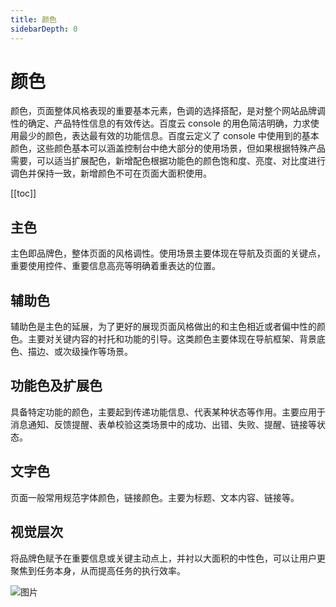 ```yaml
---
title: 颜色
sidebarDepth: 0
---
```


# 颜色

颜色，页面整体风格表现的重要基本元素，色调的选择搭配，是对整个网站品牌调性的确定、产品特性信息的有效传达。百度云 console 的用色简洁明确，力求使用最少的颜色，表达最有效的功能信息。百度云定义了 console 中使用到的基本颜色，这些颜色基本可以涵盖控制台中绝大部分的使用场景，但如果根据特殊产品需要，可以适当扩展配色，新增配色根据功能色的颜色饱和度、亮度、对比度进行调色并保持一致，新增颜色不可在页面大面积使用。

[[toc]]

## 主色

主色即品牌色，整体页面的风格调性。使用场景主要体现在导航及页面的关键点，重要使用控件、重要信息高亮等明确着重表达的位置。

<color-copyer color="#19233c" text="黑色主色" />
<color-copyer color="#108cee" text="蓝色主色" />

## 辅助色

辅助色是主色的延展，为了更好的展现页面风格做出的和主色相近或者偏中性的颜色。主要对关键内容的衬托和功能的引导。这类颜色主要体现在导航框架、背景底色、描边、或次级操作等场景。
<color-copyer color="#121a2c" text="侧边导航配合辅助" />
<color-copyer color="#ea2e2e" text="重点提醒或细节突出等小面积辅助" />
<color-copyer color="#eaf6fe" type="dark" text="次级操作以及按钮" />
<color-copyer color="#eceff8" type="dark" text="边框线／强按钮禁用" />
<color-copyer color="#f6f7fb" type="dark" text="浅背景色／弱按钮禁用颜色" />


## 功能色及扩展色

具备特定功能的颜色，主要起到传递功能信息、代表某种状态等作用。主要应用于消息通知、反馈提醒、表单校验这类场景中的成功、出错、失败、提醒、链接等状态。

<div class="color-box-wrp">
<color-copyer color="#0776dd" text="强调加强" />
<color-copyer color="#108cee" text="链接/强按钮/说明色" />
<color-copyer color="#35a2f8" text="链接/强按钮 hover 用色" />
<color-copyer color="#6dbefd" type="dark" text="展示/其他特殊情况" />
<color-copyer color="#8fcdfd" type="dark" text="展示/其他特殊情况" />
<color-copyer color="#c6e6fc" type="dark" text="弱按钮 hover 及次操作" />
<color-copyer color="#eaf6fe" type="dark" text="弱按钮及次操作" />
</div>

<div class="color-box-wrp">
<color-copyer color="#5fb333" text="成功色" />
<color-copyer color="#80c85b" text="展示/其他特殊情况" />
<color-copyer color="#a5da89" type="dark" text="展示/其他特殊情况" />
<color-copyer color="#d1f3c0" type="dark" text="展示/其他特殊情况" />
<color-copyer color="#f1fdeb" type="dark" text="展示/其他特殊情况" />
</div>


<div class="color-box-wrp">
<color-copyer color="#ea2e2e" text="失败色" />
<color-copyer color="#f56464" text="展示/其他特殊情况" />
<color-copyer color="#f28b8b" text="展示/其他特殊情况" />
<color-copyer color="#fbdbdb" type="dark" text="展示/其他特殊情况" />
<color-copyer color="#fff5f5" type="dark" text="底色/展示用色" />
</div>

<div class="color-box-wrp">
<color-copyer color="#f39000" text="警告色" />
<color-copyer color="#f7a73f" text="展示/其他特殊情况" />
<color-copyer color="#fbca8c" type="dark" text="展示/其他特殊情况" />
<color-copyer color="#fde7cc" type="dark" text="展示/其他特殊情况" />
<color-copyer color="#fcf7f1" type="dark" text="底色/展示用色" />
</div>






## 文字色

页面一般常用规范字体颜色，链接颜色。主要为标题、文本内容、链接等。

<color-copyer color="#333333" text="标题/重要文本色" />
<color-copyer color="#666666" text="普通文本色" />
<color-copyer color="#999999" text="禁用/弱文本颜色" />
<color-copyer color="#108cee" text="链接/高亮文本" />
<color-copyer color="#8d99b0" text="侧边导航标题" />





## 视觉层次

将品牌色赋予在重要信息或关键主动点上，并衬以大面积的中性色，可以让用户更聚焦到任务本身，从而提高任务的执行效率。

![图片](http://baiduyun-guideline.bj.bcebos.com/console/style/color/05_2x.png)






<!-- 样式配置文件 -->

<style>
    /*蓝色颜色列表配置项*/
    div.wrp#blue .colorBox.light p{
        color:#108cee;
    }
    /*绿色颜色列表配置项*/
    div.wrp#green .colorBox.light p{
        color:#5fb333;
    }
    /*红色颜色列表配置项*/
    div.wrp#red .colorBox.light p{
        color:#ea2e2e;
    }
    /*橙色颜色列表配置项*/
    div.wrp#orange .colorBox.light p{
        color:#f39000;
    }
</style>



